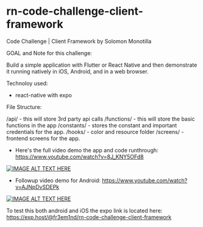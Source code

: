 # rn-code-challenge-client-framework
Code Challenge | Client Framework
by Solomon Monotilla 
 
GOAL and Note for this challenge:

Build a simple application with Flutter or React Native and then demonstrate it running natively in iOS, Android, and in a web browser. 


Technoloy used:

- react-native with expo


File Structure:

/api/ - this will store 3rd party api calls
/functions/ - this will store the basic functions in the app
/constants/ - stores the constant and important credentials for the app.
/hooks/ - color and resource folder
/screens/ - frontend screens for the app.

- Here's the full video demo the app and code runthrough: https://www.youtube.com/watch?v=8J_KNY5OFd8

[![IMAGE ALT TEXT HERE](https://img.youtube.com/vi/8J_KNY5OFd8/0.jpg)](https://www.youtube.com/watch?v=8J_KNY5OFd8)

- Followup video demo for Android: https://www.youtube.com/watch?v=AJNpDvSDEPk

[![IMAGE ALT TEXT HERE](https://img.youtube.com/vi/AJNpDvSDEPk/0.jpg)](https://www.youtube.com/watch?v=AJNpDvSDEPk)



To test this both android and iOS the expo link is located here:
https://exp.host/@fr3em1nd/rn-code-challenge-client-framework

